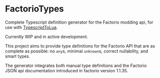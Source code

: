 # FactorioTypes

Complete Typescript definition generator for the Factorio modding api, for use with [TypescriptToLua](https://typescripttolua.github.io/).

Currently WIP and in active development.

This project aims to provide type definitions for the Factorio API that are as complete as possible: no `any`s, minimal `unknown`s, correct nullability, and smart types.

The generator integrates both manual type definitions and the Factorio JSON api documentation introduced in factorio version 1.1.35.

